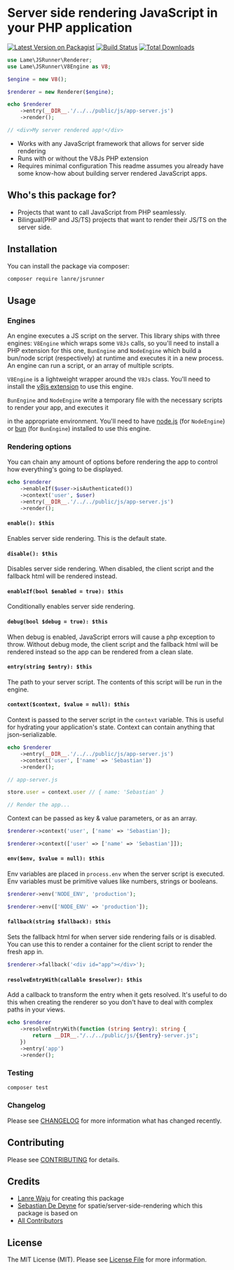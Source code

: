 # Server side rendering JavaScript in your PHP application

[![Latest Version on Packagist](https://img.shields.io/packagist/v/lanre/jsrunner.svg?style=flat-square)](https://packagist.org/packages/lanre/jsrunner)
[![Build Status](https://img.shields.io/travis/lanre/jsrunner/master.svg?style=flat-square)](https://travis-ci.org/lanre/jsrunner)
[![Total Downloads](https://img.shields.io/packagist/dt/lanre/jsrunner.svg?style=flat-square)](https://packagist.org/packages/lanre/jsrunner)

```php
use Lame\JSRunner\Renderer;
use Lame\JSRunner\V8Engine as V8;

$engine = new V8();

$renderer = new Renderer($engine);

echo $renderer
    ->entry(__DIR__.'/../../public/js/app-server.js')
    ->render();

// <div>My server rendered app!</div>
```

- Works with any JavaScript framework that allows for server side rendering
- Runs with or without the V8Js PHP extension
- Requires minimal configuration
This readme assumes you already have some know-how about building server rendered JavaScript apps.

## Who's this package for?
- Projects that want to call JavaScript from PHP seamlessly.
- Bilingual(PHP and JS/TS) projects that want to render their JS/TS on the server side.
## Installation

You can install the package via composer:

```bash
composer require lanre/jsrunner
```

## Usage

### Engines

An engine executes a JS script on the server. This library ships with three engines: `V8Engine` which wraps some `V8Js` calls, so you'll need to install a PHP extension for this one, 
 `BunEngine` and `NodeEngine` which build a bun/node script (respectively) at runtime and executes it in a new process. An engine can run a script, or an array of multiple scripts.

`V8Engine` is a lightweight wrapper around the `V8Js` class. You'll need to install the [v8js extension](https://github.com/phpv8/v8js) to use this engine.

`BunEngine` and `NodeEngine`   write a temporary file with the necessary scripts to render your app, and executes it 
<!-- in a node.js process. You'll need to have [node.js](https://nodejs.org) installed to use this engine. -->
in the appropriate environment. You'll need to have [node.js](https://nodejs.org) (for `NodeEngine`) or [bun](https//bun.sh) (for `BunEngine`) installed to use this engine.


### Rendering options

You can chain any amount of options before rendering the app to control how everything's going to be displayed.

```php
echo $renderer
    ->enableIf($user->isAuthenticated())
    ->context('user', $user)
    ->entry(__DIR__.'/../../public/js/app-server.js')
    ->render();
```

#### `enable(): $this`

Enables server side rendering. This is the default state.

#### `disable(): $this`

Disables server side rendering. When disabled, the client script and the fallback html will be rendered instead.

#### `enableIf(bool $enabled = true): $this`

Conditionally enables server side rendering.

#### `debug(bool $debug = true): $this`

When debug is enabled, JavaScript errors will cause a php exception to throw. Without debug mode, the client script and the fallback html will be rendered instead so the app can be rendered from a clean slate.

#### `entry(string $entry): $this`

The path to your server script. The contents of this script will be run in the engine.

#### `context($context, $value = null): $this`

Context is passed to the server script in the `context` variable. This is useful for hydrating your application's state. Context can contain anything that json-serializable.

```php
echo $renderer
    ->entry(__DIR__.'/../../public/js/app-server.js')
    ->context('user', ['name' => 'Sebastian'])
    ->render();
```

```js
// app-server.js

store.user = context.user // { name: 'Sebastian' }

// Render the app...
```

Context can be passed as key & value parameters, or as an array.

```php
$renderer->context('user', ['name' => 'Sebastian']);
```

```php
$renderer->context(['user' => ['name' => 'Sebastian']]);
```

#### `env($env, $value = null): $this`

Env variables are placed in `process.env` when the server script is executed. Env variables must be primitive values like numbers, strings or booleans.

```php
$renderer->env('NODE_ENV', 'production');
```

```php
$renderer->env(['NODE_ENV' => 'production']);
```

#### `fallback(string $fallback): $this`

Sets the fallback html for when server side rendering fails or is disabled. You can use this to render a container for the client script to render the fresh app in.

```php
$renderer->fallback('<div id="app"></div>');
```

#### `resolveEntryWith(callable $resolver): $this`

Add a callback to transform the entry when it gets resolved. It's useful to do this when creating the renderer so you don't have to deal with complex paths in your views.

```php
echo $renderer
    ->resolveEntryWith(function (string $entry): string {
        return __DIR__."/../../public/js/{$entry}-server.js";
    })
    ->entry('app')
    ->render();
```

### Testing

```bash
composer test
```

### Changelog

Please see [CHANGELOG](CHANGELOG.md) for more information what has changed recently.

## Contributing

Please see [CONTRIBUTING](https://github.com/oplanre/jsrunner/blob/main/CONTRIBUTING.md) for details.

## Credits
- [Lanre Waju](hjttps://github.com/oplanre) for creating this package
- [Sebastian De Deyne](https://github.com/sebastiandedeyne) for spatie/server-side-rendering which this package is based on
- [All Contributors](../../contributors)

## License

The MIT License (MIT). Please see [License File](LICENSE.md) for more information.
